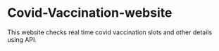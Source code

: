 # Covid-Vaccination-website
This website checks real time covid vaccination slots and other details using API.
